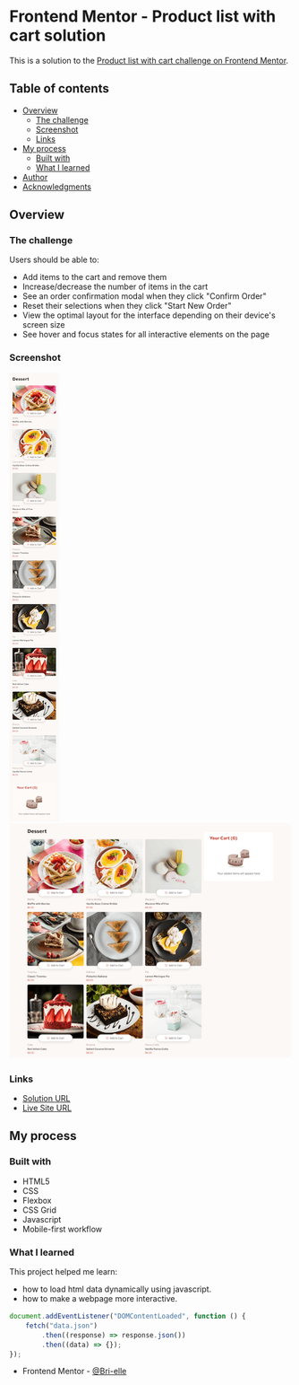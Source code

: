 # Frontend Mentor - Product list with cart solution

This is a solution to the [Product list with cart challenge on Frontend Mentor](https://www.frontendmentor.io/challenges/product-list-with-cart-5MmqLVAp_d).

## Table of contents

-  [Overview](#overview)
   -  [The challenge](#the-challenge)
   -  [Screenshot](#screenshot)
   -  [Links](#links)
-  [My process](#my-process)
   -  [Built with](#built-with)
   -  [What I learned](#what-i-learned)
-  [Author](#author)
-  [Acknowledgments](#acknowledgments)

## Overview

### The challenge

Users should be able to:

-  Add items to the cart and remove them
-  Increase/decrease the number of items in the cart
-  See an order confirmation modal when they click "Confirm Order"
-  Reset their selections when they click "Start New Order"
-  View the optimal layout for the interface depending on their device's screen size
-  See hover and focus states for all interactive elements on the page

### Screenshot

![Mobile View](./assets/screenshots/mobile-view.png)
![Desktop View](/assets/screenshots/desktop-view.png)

### Links

-  [Solution URL](https://github.com/Bri-elle/FEM-Product-list-with-cart.git)
-  [Live Site URL](https://fem-product-list-with-cart-nu.vercel.app)

## My process

### Built with

-  HTML5
-  CSS
-  Flexbox
-  CSS Grid
-  Javascript
-  Mobile-first workflow

### What I learned

This project helped me learn:

-  how to load html data dynamically using javascript.
-  how to make a webpage more interactive.

```js
document.addEventListener("DOMContentLoaded", function () {
	fetch("data.json")
		.then((response) => response.json())
		.then((data) => {});
});
```

-  Frontend Mentor - [@Bri-elle](https://www.frontendmentor.io/profile/Bri-elle)
